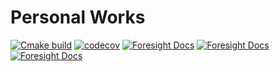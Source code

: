 # Personal Works
[![Cmake build](https://github.com/monamimani/PersonalWorks/actions/workflows/build.yml/badge.svg?branch=dev)](https://github.com/monamimani/PersonalWorks/actions/workflows/build.yml)
[![codecov](https://codecov.io/gh/monamimani/PersonalWorks/branch/dev/graph/badge.svg?token=KE8K6BZBEJ)](https://codecov.io/gh/monamimani/PersonalWorks)
[![Foresight Docs](https://api-public.service.runforesight.com/api/v1/badge/test?repoId=78fa024b-507c-4dd1-ba8c-d0d7277e7a6b)](https://app.runforesight.com/repositories/github/monamimani/PersonalWorks/workflow-runs/)
[![Foresight Docs](https://api-public.service.runforesight.com/api/v1/badge/success?repoId=78fa024b-507c-4dd1-ba8c-d0d7277e7a6b)](https://app.runforesight.com/repositories/github/monamimani/PersonalWorks/workflow-runs/)
[![Foresight Docs](https://api-public.service.runforesight.com/api/v1/badge/success?repoId=78fa024b-507c-4dd1-ba8c-d0d7277e7a6b)](https://app.runforesight.com/repositories/github/monamimani/PersonalWorks/workflow-runs/)
